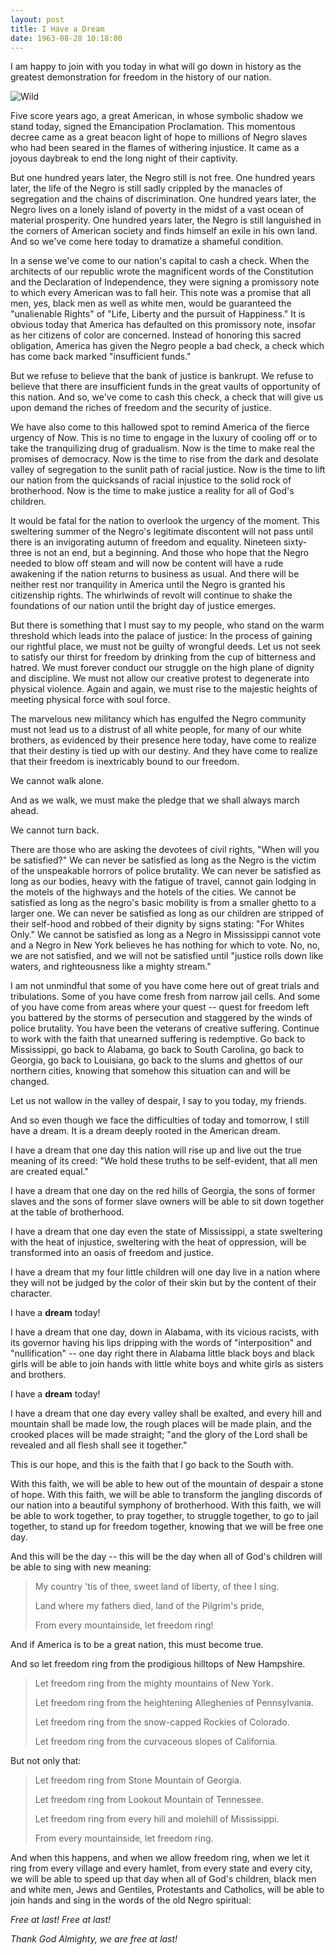 ```yaml
---
layout: post
title: I Have a Dream
date: 1963-08-28 10:18:00
---
```


I am happy to join with you today in what will go down in history as the greatest demonstration for freedom in the history of our nation.

![Wild](https://picsum.photos/800/300)

Five score years ago, a great American, in whose symbolic shadow we stand today, signed the Emancipation Proclamation. This momentous decree came as a great beacon light of hope to millions of Negro slaves who had been seared in the flames of withering injustice. It came as a joyous daybreak to end the long night of their captivity.

But one hundred years later, the Negro still is not free. One hundred years later, the life of the Negro is still sadly crippled by the manacles of segregation and the chains of discrimination. One hundred years later, the Negro lives on a lonely island of poverty in the midst of a vast ocean of material prosperity. One hundred years later, the Negro is still languished in the corners of American society and finds himself an exile in his own land. And so we've come here today to dramatize a shameful condition.

In a sense we've come to our nation's capital to cash a check. When the architects of our republic wrote the magnificent words of the Constitution and the Declaration of Independence, they were signing a promissory note to which every American was to fall heir. This note was a promise that all men, yes, black men as well as white men, would be guaranteed the "unalienable Rights" of "Life, Liberty and the pursuit of Happiness." It is obvious today that America has defaulted on this promissory note, insofar as her citizens of color are concerned. Instead of honoring this sacred obligation, America has given the Negro people a bad check, a check which has come back marked "insufficient funds."

But we refuse to believe that the bank of justice is bankrupt. We refuse to believe that there are insufficient funds in the great vaults of opportunity of this nation. And so, we've come to cash this check, a check that will give us upon demand the riches of freedom and the security of justice.

We have also come to this hallowed spot to remind America of the fierce urgency of Now. This is no time to engage in the luxury of cooling off or to take the tranquilizing drug of gradualism. Now is the time to make real the promises of democracy. Now is the time to rise from the dark and desolate valley of segregation to the sunlit path of racial justice. Now is the time to lift our nation from the quicksands of racial injustice to the solid rock of brotherhood. Now is the time to make justice a reality for all of God's children.

It would be fatal for the nation to overlook the urgency of the moment. This sweltering summer of the Negro's legitimate discontent will not pass until there is an invigorating autumn of freedom and equality. Nineteen sixty-three is not an end, but a beginning. And those who hope that the Negro needed to blow off steam and will now be content will have a rude awakening if the nation returns to business as usual. And there will be neither rest nor tranquility in America until the Negro is granted his citizenship rights. The whirlwinds of revolt will continue to shake the foundations of our nation until the bright day of justice emerges.

But there is something that I must say to my people, who stand on the warm threshold which leads into the palace of justice: In the process of gaining our rightful place, we must not be guilty of wrongful deeds. Let us not seek to satisfy our thirst for freedom by drinking from the cup of bitterness and hatred. We must forever conduct our struggle on the high plane of dignity and discipline. We must not allow our creative protest to degenerate into physical violence. Again and again, we must rise to the majestic heights of meeting physical force with soul force.

The marvelous new militancy which has engulfed the Negro community must not lead us to a distrust of all white people, for many of our white brothers, as evidenced by their presence here today, have come to realize that their destiny is tied up with our destiny. And they have come to realize that their freedom is inextricably bound to our freedom.

We cannot walk alone.

And as we walk, we must make the pledge that we shall always march ahead.

We cannot turn back.

There are those who are asking the devotees of civil rights, "When will you be satisfied?" We can never be satisfied as long as the Negro is the victim of the unspeakable horrors of police brutality. We can never be satisfied as long as our bodies, heavy with the fatigue of travel, cannot gain lodging in the motels of the highways and the hotels of the cities. We cannot be satisfied as long as the negro's basic mobility is from a smaller ghetto to a larger one. We can never be satisfied as long as our children are stripped of their self-hood and robbed of their dignity by signs stating: "For Whites Only." We cannot be satisfied as long as a Negro in Mississippi cannot vote and a Negro in New York believes he has nothing for which to vote. No, no, we are not satisfied, and we will not be satisfied until "justice rolls down like waters, and righteousness like a mighty stream."

I am not unmindful that some of you have come here out of great trials and tribulations. Some of you have come fresh from narrow jail cells. And some of you have come from areas where your quest -- quest for freedom left you battered by the storms of persecution and staggered by the winds of police brutality. You have been the veterans of creative suffering. Continue to work with the faith that unearned suffering is redemptive. Go back to Mississippi, go back to Alabama, go back to South Carolina, go back to Georgia, go back to Louisiana, go back to the slums and ghettos of our northern cities, knowing that somehow this situation can and will be changed.

Let us not wallow in the valley of despair, I say to you today, my friends.

And so even though we face the difficulties of today and tomorrow, I still have a dream. It is a dream deeply rooted in the American dream.

I have a dream that one day this nation will rise up and live out the true meaning of its creed: "We hold these truths to be self-evident, that all men are created equal."

I have a dream that one day on the red hills of Georgia, the sons of former slaves and the sons of former slave owners will be able to sit down together at the table of brotherhood.

I have a dream that one day even the state of Mississippi, a state sweltering with the heat of injustice, sweltering with the heat of oppression, will be transformed into an oasis of freedom and justice.

I have a dream that my four little children will one day live in a nation where they will not be judged by the color of their skin but by the content of their character.

I have a **dream** today!

I have a dream that one day, down in Alabama, with its vicious racists, with its governor having his lips dripping with the words of "interposition" and "nullification" -- one day right there in Alabama little black boys and black girls will be able to join hands with little white boys and white girls as sisters and brothers.

I have a **dream** today!

I have a dream that one day every valley shall be exalted, and every hill and mountain shall be made low, the rough places will be made plain, and the crooked places will be made straight; "and the glory of the Lord shall be revealed and all flesh shall see it together."

This is our hope, and this is the faith that I go back to the South with.

With this faith, we will be able to hew out of the mountain of despair a stone of hope. With this faith, we will be able to transform the jangling discords of our nation into a beautiful symphony of brotherhood. With this faith, we will be able to work together, to pray together, to struggle together, to go to jail together, to stand up for freedom together, knowing that we will be free one day.

And this will be the day -- this will be the day when all of God's children will be able to sing with new meaning:

>  My country 'tis of thee, sweet land of liberty, of thee I sing.
>  
>  Land where my fathers died, land of the Pilgrim's pride,
>  
>  From every mountainside, let freedom ring!


And if America is to be a great nation, this must become true.

And so let freedom ring from the prodigious hilltops of New Hampshire.

>  Let freedom ring from the mighty mountains of New York.
>  
>  Let freedom ring from the heightening Alleghenies of Pennsylvania.
>  
>  Let freedom ring from the snow-capped Rockies of Colorado.
>  
>  Let freedom ring from the curvaceous slopes of California.


But not only that:

>  Let freedom ring from Stone Mountain of Georgia.
>  
>  Let freedom ring from Lookout Mountain of Tennessee.
>  
>  Let freedom ring from every hill and molehill of Mississippi.
>  
>  From every mountainside, let freedom ring.


And when this happens, and when we allow freedom ring, when we let it ring from every village and every hamlet, from every state and every city, we will be able to speed up that day when all of God's children, black men and white men, Jews and Gentiles, Protestants and Catholics, will be able to join hands and sing in the words of the old Negro spiritual:

*Free at last! Free at last!*

*Thank God Almighty, we are free at last!*
